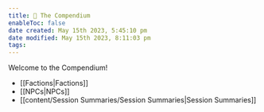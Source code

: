 ```yaml
---
title: 🐉 The Compendium
enableToc: false
date created: May 15th 2023, 5:45:10 pm
date modified: May 15th 2023, 8:11:03 pm
tags: 
---
```


Welcome to the Compendium!

- [[Factions|Factions]]
- [[NPCs|NPCs]]
- [[content/Session Summaries/Session Summaries|Session Summaries]]

